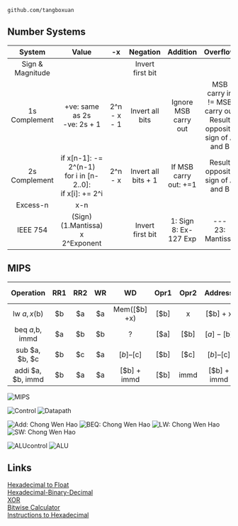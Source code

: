     github.com/tangboxuan

## Number Systems

|System|Value|-x|Negation|Addition|Overflow
|:---:|:---:|:---:|:---:|:---:|:---:
|Sign & Magnitude|||Invert first bit|
|1s Complement|+ve: same as 2s<br>-ve: 2s + 1|2^n - x - 1|Invert all bits|Ignore MSB carry out|MSB carry in != MSB carry out<br>Result opposite sign of A and B|
|2s Complement|if x[n-1]: -= 2^(n-1)<br>for i in [n-2..0]:<br>if x[i]: += 2^i|2^n - x|Invert all bits + 1|If MSB carry out: +=1|Result opposite sign of A and B|
|Excess-n|x-n
|IEEE 754|(Sign) (1.Mantissa) x 2^Exponent||Invert first bit|1: Sign<br>8: Ex-127 Exp|---<br>23: Mantissa

## MIPS


|Operation| RR1| RR2| WR| WD| Opr1| Opr2| Address| Write Data|
|:---:|:---:|:---:|:---:|:---:|:---:|:---:|:---:|:---:
|lw $a, x($b)|	$b|	$a|	$a|	Mem([$b] +x)| [$b]|	x|	[$b] + x	|[$a]|
|beq $a,$b, immd|	$a|	$b|	$b|	? |	[$a]|	[$b]|	[$a] - [$b]|	[$b]|
|sub $a, $b, $c|	$b|	$c|	$a|	[$b] – [$c]|	[$b]|	[$c]|	[$b] – [$c]|	[$c]|
|addi $a, $b, immd|	$b|	$a|	$a| [$b] + immd| [$b]| immd| [$b]	+ immd| [$a]						

<div style="page-break-after: always;"></div>

![MIPS](images/mips.jpg)

<div style="page-break-after: always;"></div>

![Control](images/control.png)
![Datapath](images/datapath.jpg)

<div style="page-break-after: always;"></div>

![Add: Chong Wen Hao](images/dp_add.png)
![BEQ: Chong Wen Hao](images/dp_beq.png)
![LW: Chong Wen Hao](images/dp_lw.png)
![SW: Chong Wen Hao](images/dp_sw.png)

<div style="page-break-after: always;"></div>

![ALUcontrol](images/ALUcontrol.png)
![ALU](images/ALU.png)

## Links

[Hexadecimal to Float](https://babbage.cs.qc.cuny.edu/IEEE-754.old/32bit.html)  
[Hexadecimal-Binary-Decimal](https://www.rapidtables.com/convert/number/binary-to-hex.html)  
[XOR](http://xor.pw/#)  
[Bitwise Calculator](https://miniwebtool.com/bitwise-calculator/)  
[Instructions to Hexadecimal](https://www.eg.bucknell.edu/~csci320/mips_web/)  
